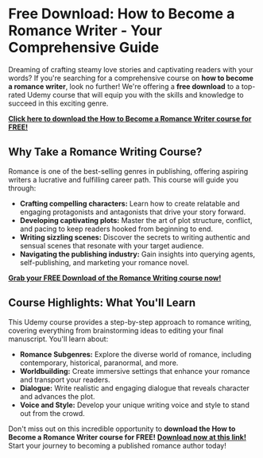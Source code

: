 # Free Download: How to Become a Romance Writer - Your Comprehensive Guide

Dreaming of crafting steamy love stories and captivating readers with your words? If you're searching for a comprehensive course on **how to become a romance writer**, look no further! We're offering a **free download** to a top-rated Udemy course that will equip you with the skills and knowledge to succeed in this exciting genre.

[**Click here to download the How to Become a Romance Writer course for FREE!**](https://udemywork.com/how-to-become-a-romance-writer)

## Why Take a Romance Writing Course?

Romance is one of the best-selling genres in publishing, offering aspiring writers a lucrative and fulfilling career path. This course will guide you through:

*   **Crafting compelling characters:** Learn how to create relatable and engaging protagonists and antagonists that drive your story forward.
*   **Developing captivating plots:** Master the art of plot structure, conflict, and pacing to keep readers hooked from beginning to end.
*   **Writing sizzling scenes:** Discover the secrets to writing authentic and sensual scenes that resonate with your target audience.
*   **Navigating the publishing industry:** Gain insights into querying agents, self-publishing, and marketing your romance novel.

[**Grab your FREE Download of the Romance Writing course now!**](https://udemywork.com/how-to-become-a-romance-writer)

## Course Highlights: What You'll Learn

This Udemy course provides a step-by-step approach to romance writing, covering everything from brainstorming ideas to editing your final manuscript. You'll learn about:

*   **Romance Subgenres:** Explore the diverse world of romance, including contemporary, historical, paranormal, and more.
*   **Worldbuilding:** Create immersive settings that enhance your romance and transport your readers.
*   **Dialogue:** Write realistic and engaging dialogue that reveals character and advances the plot.
*   **Voice and Style:** Develop your unique writing voice and style to stand out from the crowd.

Don't miss out on this incredible opportunity to **download the How to Become a Romance Writer course for FREE!** [**Download now at this link!**](https://udemywork.com/how-to-become-a-romance-writer) Start your journey to becoming a published romance author today!
